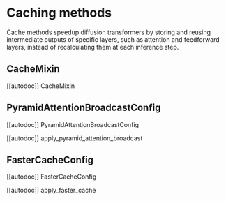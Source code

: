<!-- Copyright 2024 The HuggingFace Team. All rights reserved.

Licensed under the Apache License, Version 2.0 (the "License"); you may not use this file except in compliance with
the License. You may obtain a copy of the License at

http://www.apache.org/licenses/LICENSE-2.0

Unless required by applicable law or agreed to in writing, software distributed under the License is distributed on
an "AS IS" BASIS, WITHOUT WARRANTIES OR CONDITIONS OF ANY KIND, either express or implied. See the License for the
specific language governing permissions and limitations under the License. -->

# Caching methods

Cache methods speedup diffusion transformers by storing and reusing intermediate outputs of specific layers, such as attention and feedforward layers, instead of recalculating them at each inference step.

## CacheMixin

[[autodoc]] CacheMixin

## PyramidAttentionBroadcastConfig

[[autodoc]] PyramidAttentionBroadcastConfig

[[autodoc]] apply_pyramid_attention_broadcast

## FasterCacheConfig

[[autodoc]] FasterCacheConfig

[[autodoc]] apply_faster_cache
